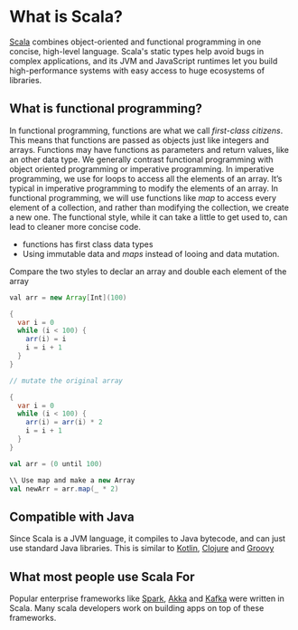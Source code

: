 # What is Scala?

[Scala](https://www.scala-lang.org/) combines object-oriented and functional programming in one concise, high-level
language. Scala's static types help avoid bugs in complex applications, and its JVM and JavaScript runtimes let you
build high-performance systems with easy access to huge ecosystems of libraries.

## What is functional programming?
In functional programming, functions are what we call _first-class citizens_. This means that functions are passed as
objects just like integers and arrays. Functions may have functions as parameters and return values, like an other data
type.
We generally contrast functional programming with object oriented programming or imperative programming. In imperative
programming, we use for loops to access all the elements of an array. It’s typical in imperative programming to modify
the elements of an array. In functional programming, we will use functions like _map_ to access every element of a collection,
and rather than modifying the collection, we create a new one. The functional style, while it can take a little to get used to,
can lead to cleaner more concise code.

* functions has first class data types
* Using immutable data and _maps_ instead of looing and data mutation.

Compare the two styles to declar an array and double each element of the array

```java
val arr = new Array[Int](100)

{
  var i = 0
  while (i < 100) {
    arr(i) = i
    i = i + 1
  }
}

// mutate the original array

{
  var i = 0
  while (i < 100) {
    arr(i) = arr(i) * 2
    i = i + 1
  }
}
```

```scala
val arr = (0 until 100)

\\ Use map and make a new Array
val newArr = arr.map(_ * 2)

```

## Compatible with Java

Since Scala is a JVM language, it compiles to Java bytecode, and can just use standard Java libraries.  This is similar
to [Kotlin](https://kotlinlang.org/), [Clojure](https://clojure.org/) and [Groovy](https://groovy-lang.org/)

## What most people use Scala For

Popular enterprise frameworks like [Spark](https://spark.apache.org/docs/0.9.1/scala-programming-guide.html), 
[Akka](https://akka.io/) and [Kafka](https://kafka.apache.org/) were written in Scala.  Many scala developers work
on building apps on top of these frameworks.

